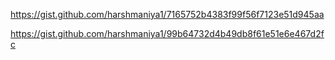 https://gist.github.com/harshmaniya1/7165752b4383f99f56f7123e51d945aa

https://gist.github.com/harshmaniya1/99b64732d4b49db8f61e51e6e467d2fc